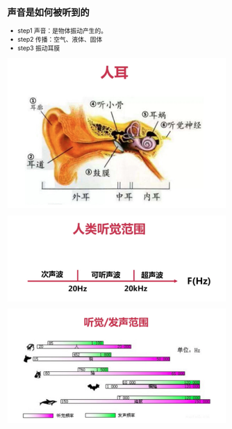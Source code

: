 ## 声音是如何被听到的

- step1 声音：是物体振动产生的。   
- step2 传播：空气、液体、固体   
- step3 振动耳膜

![人耳](../pics/human_ear.png)

![人类听觉范围](../pics/human_sound_range.png)

![听觉/发声范围](../pics/normal_animals_sound_range.png)